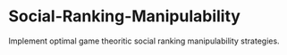 # Social-Ranking-Manipulability
Implement optimal game theoritic social ranking manipulability strategies.
